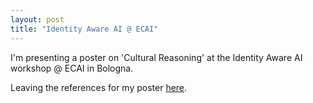 ```yaml
---
layout: post
title: "Identity Aware AI @ ECAI"
---
```


I'm presenting a poster on 'Cultural Reasoning' at the Identity Aware AI workshop @ ECAI in Bologna.

Leaving the references for my poster [here](/publications/craig_poster_refs.pdf).

